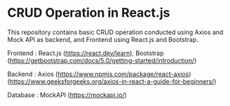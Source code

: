 # CRUD Operation in React.js

This repository contains basic CRUD operation conducted using Axios and Mock API as backend, and Frontend using React.js and Bootstrap.

Frontend : React.js (https://react.dev/learn), Bootstrap (https://getbootstrap.com/docs/5.0/getting-started/introduction/)

Backend : Axios (https://www.npmjs.com/package/react-axios) (https://www.geeksforgeeks.org/axios-in-react-a-guide-for-beginners/)

Database : MockAPI (https://mockapi.io/) 
